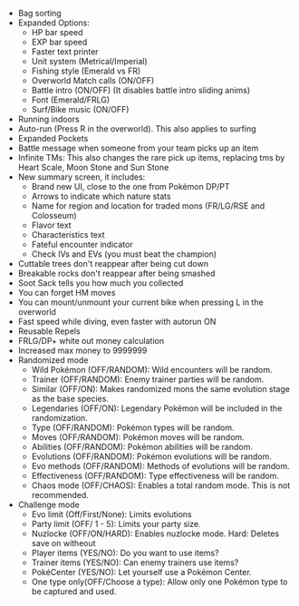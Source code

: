 - Bag sorting
- Expanded Options:
	- HP bar speed
	- EXP bar speed
	- Faster text printer
	- Unit system (Metrical/Imperial)
	- Fishing style (Emerald vs FR)
	- Overworld Match calls (ON/OFF)
	- Battle intro (ON/OFF) (It disables battle intro sliding anims)
	- Font (Emerald/FRLG)
	- Surf/Bike music (ON/OFF)
- Running indoors
- Auto-run (Press R in the overworld). This also applies to surfing
- Expanded Pockets
- Battle message when someone from your team picks up an item
- Infinite TMs: This also changes the rare pick up items, replacing tms by Heart Scale, Moon Stone and Sun Stone
- New summary screen, it includes:
	- Brand new UI, close to the one from Pokémon DP/PT
	- Arrows to indicate which nature stats
	- Name for region and location for traded mons (FR/LG/RSE and Colosseum)
	- Flavor text
	- Characteristics text
	- Fateful encounter indicator
	- Check IVs and EVs (you must beat the champion)
- Cuttable trees don't reappear after being cut down
- Breakable rocks don't reappear after being smashed
- Soot Sack tells you how much you collected
- You can forget HM moves
- You can mount/unmount your current bike when pressing L in the overworld
- Fast speed while diving, even faster with autorun ON
- Reusable Repels
- FRLG/DP+ white out money calculation
- Increased max money to 9999999
- Randomized mode
	- Wild Pokémon (OFF/RANDOM): Wild encounters will be random.
	- Trainer (OFF/RANDOM): Enemy trainer parties will be random.
	- Similar (OFF/ON): Makes randomized mons the same evolution stage as the base species.
	- Legendaries (OFF/ON): Legendary Pokémon will be included in the randomization.
	- Type (OFF/RANDOM): Pokémon types will be random.
	- Moves (OFF/RANDOM): Pokémon moves will be random.
	- Abilities (OFF/RANDOM): Pokémon abilities will be random.
	- Evolutions (OFF/RANDOM): Pokémon evolutions will be random.
	- Evo methods (OFF/RANDOM): Methods of evolutions will be random.
	- Effectiveness (OFF/RANDOM): Type effectiveness will be random.
	- Chaos mode (OFF/CHAOS): Enables a total random mode. This is not recommended.
- Challenge mode
	- Evo limit (Off/First/None): Limits evolutions
	- Party limit (OFF/ 1 - 5): Limits your party size.
	- Nuzlocke (OFF/ON/HARD): Enables nuzlocke mode. Hard: Deletes save on witheout
	- Player items (YES/NO): Do you want to use items?
	- Trainer items (YES/NO): Can enemy trainers use items?
	- PokéCenter (YES/NO): Let yourself use a Pokémon Center.
	- One type only(OFF/Choose a type): Allow only one Pokémon type to be captured and used.
